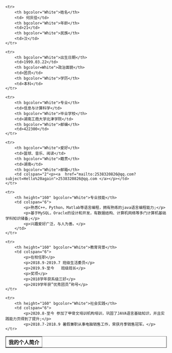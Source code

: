 <html>

<body background=http://xqproduct.xiangqu.com/FsINqjPTpwGt5F043nsvEpS6Hs80?imageView2/2/w/800/q/90/format/jpg/800x1198/>

<table border="1" align="center" cellpadding="10" width="800">
    <tr>
        <th colspan="7" bgcolor="White" >我的个人简介</th>
    </tr>

    <tr>
        <th bgcolor="White">姓名</th>
        <td> 何庆佳</td>
        <th bgcolor="White">年龄</th>
        <td>21</td>
        <th bgcolor="White">民族</th>
        <td>汉</td>
    </tr>

    <tr>
        <th bgcolor="White">出生日期</th>
        <td>1999.03.22</td>
        <th bgcolor=White">政治面貌</th>
        <td>团员</td>
        <th bgcolor="White">学历</th>
        <td>本科</td>
    </tr>

    <tr>
        <th bgcolor="White">专业</th>
        <td>信息与计算科学</td>
        <th bgcolor="White">毕业学校</th>
        <td>湖南工商大学北津学院</td>
        <th bgcolor="White">邮编</th>
        <td>422300</td>
    </tr>

    <tr>
        <th bgcolor="White">爱好</th>
        <td>篮球、音乐、阅读</td>
        <th bgcolor="White">籍贯</th>
        <td>湖南</td>
        <th bgcolor="White">邮箱</th>
        <td colspan="2"<p><a  href="mailto:2538320826@qq.com?subject=Hello%20again">2538320826@qq.com </a></p></td>
    </tr>

    <tr>
        <th height="160" bgcolor="White">专业技能</th>
        <td colspan="6">
            <p>熟悉C++，Python，Matlab等语言编程，拥有熟练的java语言编程能力;</p>
            <p>基于MySQL，Oracle的设计和开发，有数据结构、计算机网络等多门计算机基础学科知识储备;</p>
            <p>兴趣爱好广泛，与人为善。</p>
        </td>
    </tr>

    <tr>
        <th height="160" bgcolor="White">教育背景</th>
        <td colspan="6">
            <p>在校任职</p>
            <p>2018.9-2019.7 班级生活委员</p>
            <p>2019.9-至今   班级班长</p>
            <p>奖项</p>
            <p>2018学年获系级三好</p>
            <p>2019学年获”优秀团员”称号</p>
    </tr>

    <tr>
        <th height="160" bgcolor="White">社会实践</th>
        <td colspan="6">
            <p>2020.8-至今 参加了甲骨文培训机构培训，巩固了JAVA语言基础知识，并且实践能力页得到了提升;</p>
            <p>2018.7-2018.9 暑假兼职从事电脑销售工作，荣获月季销售冠军。</p>
    </tr>

</body>

</html>
